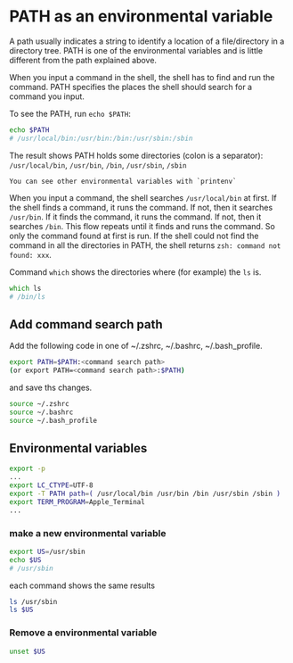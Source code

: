 # PATH as an environmental variable

A path usually indicates a string to identify a location of a file/directory in a directory tree.
PATH is one of the environmental variables and is little different from the path explained above.

When you input a command in the shell, the shell has to find and run the command. PATH specifies the places the shell should search for a command you input.

To see the PATH, run `echo $PATH`:
```zsh
echo $PATH
# /usr/local/bin:/usr/bin:/bin:/usr/sbin:/sbin
```
The result shows PATH holds some directories (colon is a separator): `/usr/local/bin`, `/usr/bin`, `/bin`, `/usr/sbin`, `/sbin`

```{tip}
You can see other environmental variables with `printenv`
```

When you input a command, the shell searches `/usr/local/bin` at first. If the shell finds a command, it runs the command. If not, then it searches `/usr/bin`. If it finds the command, it runs the command. If not, then it searches `/bin`. This flow repeats until it finds and runs the command. So only the command found at first is run. If the shell could not find the command in all the directories in PATH, the shell returns `zsh: command not found: xxx`.


Command `which` shows the directories where (for example) the `ls` is. 
```zsh
which ls
# /bin/ls
```

## Add command search path

Add the following code in one of ~/.zshrc, ~/.bashrc, ~/.bash_profile.
```zsh
export PATH=$PATH:<command search path>
(or export PATH=<command search path>:$PATH)
```

and save ths changes.
```zsh
source ~/.zshrc
source ~/.bashrc
source ~/.bash_profile
```

## Environmental variables

```zsh
export -p
...
export LC_CTYPE=UTF-8
export -T PATH path=( /usr/local/bin /usr/bin /bin /usr/sbin /sbin )
export TERM_PROGRAM=Apple_Terminal
...
```

### make a new environmental variable
```zsh
export US=/usr/sbin
echo $US
# /usr/sbin
```

each command shows the same results
```zsh
ls /usr/sbin
ls $US
```

### Remove a environmental variable
```zsh
unset $US
```









